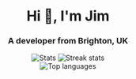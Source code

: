 <h1 align="center">Hi 👋, I'm Jim</h1>
<h3 align="center">A developer from Brighton, UK</h3>

<div align="center">
  <img title="Stats" src="https://github-readme-stats.vercel.app/api?username=oddvalue&theme=radical&show_icons=true&hide_border=true&count_private=true">
  <img title="Streak stats" src="https://github-readme-streak-stats.herokuapp.com/?user=oddvalue&theme=radical&hide_border=true">
</div>

<div align="center">
  <img title="Top languages" src="https://github-readme-stats.vercel.app/api/top-langs/?username=oddvalue&theme=radical&show_icons=true&hide_border=true&layout=compact">
</div>
